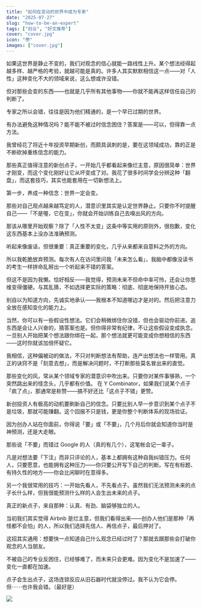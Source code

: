 ```yaml
---
title: "如何在变动的世界中成为专家"
date: "2025-07-27"
slug: "how-to-be-an-expert"
tags: ["创业", "好文推荐"]
cover: "cover.jpg"
icon: "😎"
images: ["cover.jpg"]
---
```

如果这世界是静止不变的，我们对观念的信心就能一路线性上升。某个想法经得起越多样、越严格的考验，就越可能是真的。许多人其实默默相信这一点——对「人性」这种变化不大的领域来说，这么想或许没错。



但对那些会变的东西——也就是几乎所有其他事物——你就不能再这样信任自己的判断了。



专家之所以会错，往往是因为他们精通的，是一个早已过期的世界。



有办法避免这种情况吗？能不能不被过时信念困住？答案是——可以，但得靠一点方法。



我曾经花了将近十年投资早期新创，而颇具讽刺的是，要在这领域成功，靠的正是不断砍掉重练信念的能力。



那些真正值得注意的新创点子，一开始几乎都看起来像烂主意，原因很简单：世界才刚变，而这个变化刚好让它从坏变成了对。我花了很多时间学会分辨这种「翻盘」，而这套技巧，其实也能套用在一切新想法上。



第一步，养成一种信念：世界一定会变。



那些对自己观点越来越笃定的人，潜意识里其实是认定世界静止。只要你不时提醒自己——「不是喔，它在变」，你就会开始训练自己去嗅出风的方向。



那该从哪里开始观察？除了「人性不太变」这条中等实用的原则外，很抱歉，变化这东西基本上没办法准确预测。



听起来像废话，但很重要：真正重要的变化，几乎从来都来自意料之外的方向。



所以我乾脆放弃预测。每次有人在访问里问我「未来怎么看」，我脑中都像没读书的考生一样拼命乱掰出一个听起来不错的答案。



但这不是因为我懒。恰好相反——我觉得，预测未来不但命中率可怜，还会让你思维变得僵硬。与其乱猜，不如选择更实际的策略：彻底、彻底地保持开放心态。



别自以为知道方向，先诚实地承认——我根本不知道哪边才是对的。然后把注意力全放在感知变化的能力上。



当然，你可以有一些假设性想法。它们会稍微绑住你没错，但也会驱动你前进。追东西是会让人兴奋的，猜答案也是。但你得非常有纪律，不让这些假设变成执念。
一旦别人开始把某个想法跟你绑在一起，那个想法就更可能变成你想相信的东西——这时你就该加倍怀疑它。



我相信，这种偏被动的做法，不只对判断想法有帮助，连产出想法也一样管用。真正的诀窍不是「刻意去想」，而是解决问题时，不打断那些莫名冒出来的直觉。



那些变化的风，常从某个领域专家的潜意识中吹出来。只要你对某件事够熟，一个突然跳出来的怪念头，几乎都有价值。
在 Y Combinator，如果我们说某个点子「疯了点」，那通常是称赞——搞不好还比「这点子不错」更赞。



新创投资人有极高的动机要刷新自己的信念。只要比别人早一步意识到某个点子不是垃圾，那就可能赚翻。这个回报不只是钱，更是你整个判断体系的现场验证。



因为创办人站在你面前，你得说「要」或「不要」，几个月后你就会知道你当时是神预测，还是大走眼。



那些说「不要」而错过 Google 的人（真的有几个），这笔帐会记一辈子。



凡是对想法要「下注」而非只评论的人，基本上都拥有这种自我纠错压力。任何人，只要愿意，也能拥有这种压力——你只要公开写下自己的判断。写在有标题、有持久性的地方——你会比闲聊时在意得多。



另一个我很常用的技巧：一开始先看人，不先看点子。虽然我们无法预测未来的点子长什么样，但我很能预测什么样的人会生出未来的点子。



真正的新点子，来自那种：认真、有劲、脑袋够独立的人。



当初我们其实觉得 Airbnb 是烂主意，但我们看得出来——创办人他们是那种「再怪都不会怕」的人，所以我们选择先信人、再信点子，最后押对了。



这招其实通用：想要快一点知道自己什么观念已经过时了？那就去跟那些会打破你观念的人当朋友。



不被自己的专业反困住，已经够难了，而未来只会更难。因为变化不是加速了——变化一直都在加速。



点子会生出点子，这场连锁反应从旧石器时代就没停过。我不认为它会停。
但⋯⋯也许我会错。（最好是）




![](https://prod-files-secure.s3.us-west-2.amazonaws.com/112d0858-5090-4d34-a606-b75eb8d65fd2/46476355-9cf3-4e99-9b7a-3531bc426380/1000202064.png?X-Amz-Algorithm=AWS4-HMAC-SHA256&X-Amz-Content-Sha256=UNSIGNED-PAYLOAD&X-Amz-Credential=ASIAZI2LB466YZQOTRWF%2F20250816%2Fus-west-2%2Fs3%2Faws4_request&X-Amz-Date=20250816T221232Z&X-Amz-Expires=3600&X-Amz-Security-Token=IQoJb3JpZ2luX2VjEDYaCXVzLXdlc3QtMiJHMEUCIQC8d6hKR3TbWDhCSiDq%2BDpvdEnUEHGRjRF8IjFkdKAU7AIgflG3%2F0XNXG%2B%2Fg%2BItp4tMYSAUdjHzCW9pRj8QrRzjXNAq%2FwMIfhAAGgw2Mzc0MjMxODM4MDUiDCQF22yc4%2FuGdP3JuyrcAwAvCFuclF6r7MLRkNSOPOJQug%2Bnr53Z3jkD%2BNmIGt%2FomIekc82CSn9Tbyc0ZVQVrxf00I4i%2BhF1zU8h%2BhqqKKpviQmc%2FOmhkZOsVYpF1TFYOHzWoiGLZMFjlLXCdmczqj3EoAHJHNQ4bw9B6NU7NsF0%2FTjmFYZE8%2F88JO3QRA8lEWfnAeno5H4MowJbT42cfUqOjgdLmK9CDve2YTxtssAreQZp5O6ZrKmalI3vCOJXNxYK1iCAQIGy%2FGxTMqX0F9TD62ryvR2Cq90XOgdjQ7G1P%2BL1Hoh9zUMX7MCtBojBU6PVHxyS9vlGhyZH7UjOf8PPpyVDpQ4e7RfqbHx0ZDfRSxTxGiGZiriyJWuggmVlU%2B2L%2BzhpGu7TY8sGH8ICUghdisDK8UWi7HNnQLmvsQQoRQ0f1dpOy19nGxW%2FbArWL5DHd7CT0KnBrBr9mxavW88CZGmHewVxK4dfopScBWJ1LHsP7d8JO7hpU%2FZMOnvKvKnBlYre0Pv3u%2BXkmN9XEoVZIp7V%2FchpIGBofLy6yReY%2Fj4PC6RNWMjW8NUpLaa823kCUP784DmLPqLmuzo%2BZgCerg8jzjhsROjDvqP%2Bg0YtK%2B9xJ5SninG8UhUbgvYoK2N%2Bkl3XIgExEbUOMJ%2Ftg8UGOqUB0zNhQDnyC7FFbOxcIdInyHDbEA%2Fp1V%2BE1ytl1czVMRNzuAiD%2BzgoAkbM3UcJkfu6Rz7ecTe8%2BU8Hn8vmdnclUjCWQU9rkq3Vh94%2BHA53MQyzGwwo4Sa1lb9h4bF9ut4G6KQphyFAN0TFzmyE%2BdhJJyTX969NduOhVwS0Kq7fHb0X1wwpgrjU1kDuX9xm%2BiuRxtgvP6frxYXTz4CyQaquaVoyyyM8&X-Amz-Signature=72819cc68df4cd26f2c2e00cac83055d71cb95c59d0499d2d9f7665a54362bc1&X-Amz-SignedHeaders=host&x-amz-checksum-mode=ENABLED&x-id=GetObject)

